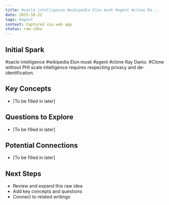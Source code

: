 ```yaml
---
title: #sacle intelligence #wikipedia Elon musk #agent #clone Ra...
date: 2025-10-22
tags: #agent
context: Captured via web app
status: raw-idea
---
```


## Initial Spark

#sacle intelligence #wikipedia Elon musk #agent #clone Ray Danio. #Clone without PHI scale intelligence requires respecting privacy and de-identification.

## Key Concepts

- [To be filled in later]

## Questions to Explore

- [To be filled in later]

## Potential Connections

- [To be filled in later]

## Next Steps

- Review and expand this raw idea
- Add key concepts and questions
- Connect to related writings
